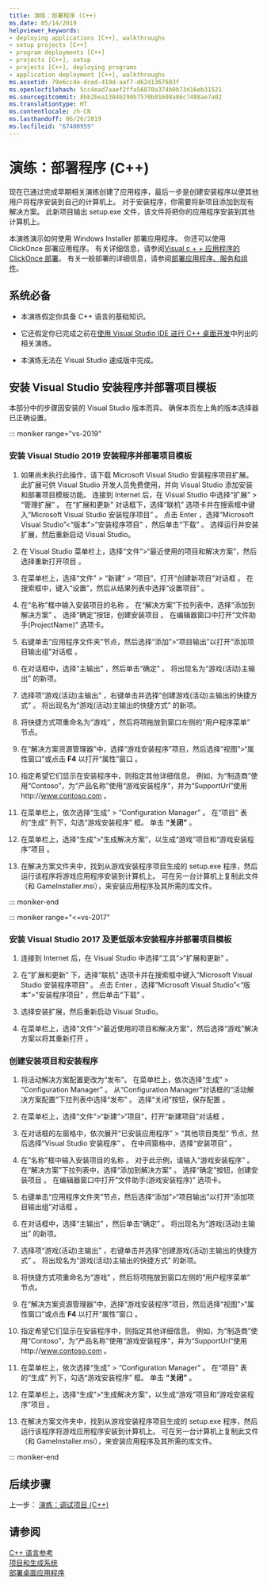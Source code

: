 ```yaml
---
title: 演练：部署程序 (C++)
ms.date: 05/14/2019
helpviewer_keywords:
- deploying applications [C++], walkthroughs
- setup projects [C++]
- program deployments [C++]
- projects [C++], setup
- projects [C++], deploying programs
- application deployment [C++], walkthroughs
ms.assetid: 79e6cc4e-dced-419d-aaf7-d62d1367603f
ms.openlocfilehash: 5cc4ead7aaef2ffa56870a374b0b73d16eb31521
ms.sourcegitcommit: 8bb2bea1384b290b7570b01608a86c7488ae7a02
ms.translationtype: HT
ms.contentlocale: zh-CN
ms.lasthandoff: 06/26/2019
ms.locfileid: "67400959"
---
```

# <a name="walkthrough-deploying-your-program-c"></a>演练：部署程序 (C++)

现在已通过完成早期相关演练创建了应用程序，最后一步是创建安装程序以便其他用户将程序安装到自己的计算机上。 对于安装程序，你需要将新项目添加到现有解决方案。 此新项目输出 setup.exe 文件，该文件将把你的应用程序安装到其他计算机上。

本演练演示如何使用 Windows Installer 部署应用程序。 你还可以使用 ClickOnce 部署应用程序。 有关详细信息，请参阅[Visual c + + 应用程序的 ClickOnce 部署](../windows/clickonce-deployment-for-visual-cpp-applications.md)。 有关一般部署的详细信息，请参阅[部署应用程序、服务和组件](/visualstudio/deployment/deploying-applications-services-and-components)。

## <a name="prerequisites"></a>系统必备

- 本演练假定你具备 C++ 语言的基础知识。

- 它还假定你已完成之前在[使用 Visual Studio IDE 进行 C++ 桌面开发](using-the-visual-studio-ide-for-cpp-desktop-development.md)中列出的相关演练。

- 本演练无法在 Visual Studio 速成版中完成。

## <a name="install-the-visual-studio-setup-and-deployment-project-template"></a>安装 Visual Studio 安装程序并部署项目模板

本部分中的步骤因安装的 Visual Studio 版本而异。 确保本页左上角的版本选择器已正确设置。

::: moniker range="vs-2019"

### <a name="to-install-the-setup-and-deployment-project-template-for-visual-studio-2019"></a>安装 Visual Studio 2019 安装程序并部署项目模板

1. 如果尚未执行此操作，请下载 Microsoft Visual Studio 安装程序项目扩展。 此扩展可供 Visual Studio 开发人员免费使用，并向 Visual Studio 添加安装和部署项目模板功能。 连接到 Internet 后，在 Visual Studio 中选择“扩展” > “管理扩展”   。 在“扩展和更新”  对话框下，选择“联机”  选项卡并在搜索框中键入“Microsoft Visual Studio 安装程序项目”  。 点击 Enter  ，选择”Microsoft Visual Studio”\<“版本”>”安装程序项目”  ，然后单击“下载”  。 选择运行并安装扩展，然后重新启动 Visual Studio。

1. 在 Visual Studio 菜单栏上，选择“文件”>“最近使用的项目和解决方案”，然后选择重新打开项目   。

1. 在菜单栏上，选择“文件” > “新建” > “项目”，打开“创建新项目”对话框     。 在搜索框中，键入“设置”，然后从结果列表中选择“设置项目”  。

1. 在“名称”框中输入安装项目的名称  。 在“解决方案”下拉列表中，选择“添加到解决方案”   。 选择“确定”按钮，创建安装项目  。 在编辑器窗口中打开“文件助手(ProjectName)”  选项卡。

1. 右键单击“应用程序文件夹”节点，然后选择“添加”>“项目输出”以打开“添加项目输出组”对话框     。

1. 在对话框中，选择“主输出”  ，然后单击“确定”  。 将出现名为“游戏(活动)主输出”  的新项。

1. 选择项“游戏(活动)主输出”  ，右键单击并选择“创建游戏(活动)主输出的快捷方式”  。 将出现名为“游戏(活动)主输出的快捷方式”  的新项。

1. 将快捷方式项重命名为“游戏”  ，然后将项拖放到窗口左侧的“用户程序菜单”  节点。

1. 在“解决方案资源管理器”中，选择“游戏安装程序”项目，然后选择“视图”>“属性窗口”或点击 **F4** 以打开“属性”窗口      。

1. 指定希望它们显示在安装程序中，则指定其他详细信息。  例如，为“制造商”使用“Contoso”，为“产品名称”使用“游戏安装程序”，并为“SupportUrl”使用 http\://www.contoso.com       。

1. 在菜单栏上，依次选择“生成” > “Configuration Manager”   。 在“项目”  表的“生成”  列下，勾选“游戏安装程序”  框。 单击 **“关闭”** 。

1. 在菜单栏上，选择“生成”>“生成解决方案”，以生成“游戏”项目和“游戏安装程序”项目   。

1. 在解决方案文件夹中，找到从游戏安装程序项目生成的 setup.exe 程序，然后运行该程序将游戏应用程序安装到计算机上。 可在另一台计算机上复制此文件（和 GameInstaller.msi），来安装应用程序及其所需的库文件。

::: moniker-end

::: moniker range="<=vs-2017"

### <a name="to-install-the-setup-and-deployment-project-template-for-visual-studio-2017-and-earlier"></a>安装 Visual Studio 2017 及更低版本安装程序并部署项目模板

1. 连接到 Internet 后，在 Visual Studio 中选择“工具”>“扩展和更新”   。

1. 在“扩展和更新”  下，选择“联机”  选项卡并在搜索框中键入“Microsoft Visual Studio 安装程序项目”  。 点击 Enter  ，选择”Microsoft Visual Studio”\<“版本”>”安装程序项目”  ，然后单击“下载”  。

1. 选择安装扩展，然后重新启动 Visual Studio。

1. 在菜单栏上，选择“文件”>“最近使用的项目和解决方案”，然后选择“游戏”解决方案以将其重新打开    。

### <a name="to-create-a-setup-project-and-install-your-program"></a>创建安装项目和安装程序

1. 将活动解决方案配置更改为“发布”。 在菜单栏上，依次选择“生成” > “Configuration Manager”   。 从“Configuration Manager”对话框的“活动解决方案配置”下拉列表中选择“发布”    。 选择“关闭”按钮，保存配置  。

1. 在菜单栏上，选择“文件”>“新建”>“项目”，打开“新建项目”对话框     。

1. 在对话框的左窗格中，依次展开“已安装应用程序”   > “其他项目类型”  节点，然后选择“Visual Studio 安装程序”  。 在中间窗格中，选择“安装项目”  。

1. 在“名称”框中输入安装项目的名称  。 对于此示例，请输入“游戏安装程序”  。 在“解决方案”下拉列表中，选择“添加到解决方案”   。 选择“确定”按钮，创建安装项目  。 在编辑器窗口中打开“文件助手(游戏安装程序)”  选项卡。

1. 右键单击“应用程序文件夹”节点，然后选择“添加”>“项目输出”以打开“添加项目输出组”对话框     。

1. 在对话框中，选择“主输出”  ，然后单击“确定”  。 将出现名为“游戏(活动)主输出”  的新项。

1. 选择项“游戏(活动)主输出”  ，右键单击并选择“创建游戏(活动)主输出的快捷方式”  。 将出现名为“游戏(活动)主输出的快捷方式”  的新项。

1. 将快捷方式项重命名为“游戏”  ，然后将项拖放到窗口左侧的“用户程序菜单”  节点。

1. 在“解决方案资源管理器”中，选择“游戏安装程序”项目，然后选择“视图”>“属性窗口”或点击 **F4** 以打开“属性”窗口      。

1. 指定希望它们显示在安装程序中，则指定其他详细信息。  例如，为“制造商”使用“Contoso”，为“产品名称”使用“游戏安装程序”，并为“SupportUrl”使用 http\://www.contoso.com       。

1. 在菜单栏上，依次选择“生成” > “Configuration Manager”   。 在“项目”  表的“生成”  列下，勾选“游戏安装程序”  框。 单击 **“关闭”** 。

1. 在菜单栏上，选择“生成”>“生成解决方案”，以生成“游戏”项目和“游戏安装程序”项目   。

1. 在解决方案文件夹中，找到从游戏安装程序项目生成的 setup.exe 程序，然后运行该程序将游戏应用程序安装到计算机上。 可在另一台计算机上复制此文件（和 GameInstaller.msi），来安装应用程序及其所需的库文件。

::: moniker-end

## <a name="next-steps"></a>后续步骤

上一步：  [演练：调试项目 (C++)](walkthrough-debugging-a-project-cpp.md)

## <a name="see-also"></a>请参阅

[C++ 语言参考](../cpp/cpp-language-reference.md)<br/>
[项目和生成系统](../build/projects-and-build-systems-cpp.md)<br/>
[部署桌面应用程序](../windows/deploying-native-desktop-applications-visual-cpp.md)<br/>
